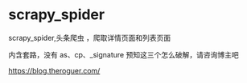# scrapy_spider
scrapy_spider,头条爬虫 ，爬取详情页面和列表页面

内含套路，没有 as、cp、_signature
预知这三个怎么破解，请咨询博主吧

https://blog.theroguer.com/
